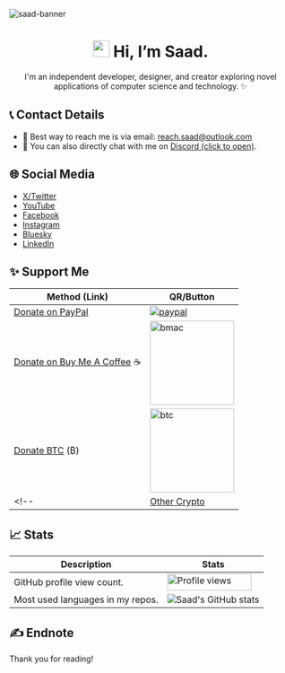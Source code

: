 ![saad-banner](https://github.com/user-attachments/assets/ed0bc6b7-ac75-4c24-80a9-284d74c4f0d0)

<h1 align="center"><img src="https://media.giphy.com/media/hvRJCLFzcasrR4ia7z/giphy.gif" width="30px" height="30px"> Hi, I’m Saad.</h1> 

<p align="center">I'm an independent developer, designer, and creator exploring novel applications of computer science and technology. ✨</p>

## 📞 Contact Details
- 📧 Best way to reach me is via email: reach.saad@outlook.com
- 💬 You can also directly chat with me on [Discord (click to open)](https://discord.com/users/1044305442496585818).

## 🌐 Social Media
- [X/Twitter](https://x.com/saad1inc)
- [YouTube](https://www.youtube.com/@saad1inc)
- [Facebook](https://www.facebook.com/saad1inc/)
- [Instagram](https://www.instagram.com/saad1inc)
- [Bluesky](https://bsky.app/profile/saad1inc.bsky.social)
- [LinkedIn](https://www.linkedin.com/in/saad2134/)

## ✨ Support Me

| Method (Link) | QR/Button |
|---|---|
| [Donate on PayPal](https://www.paypal.me/str2134) | [![paypal](https://www.paypalobjects.com/en_US/i/btn/btn_donateCC_LG.gif)](https://www.paypal.me/str2134/) |
| [Donate on Buy Me A Coffee](https://buymeacoffee.com/saad1inc) ☕ | <img src="https://github.com/user-attachments/assets/71307846-dac1-4d21-b2bc-39120c219b9e" alt="bmac" style="width:150px;"/> |
| [Donate BTC](https://nowpayments.io/donation/saad1inc) (₿) | <img src="https://github.com/user-attachments/assets/5005ef48-4376-4127-8d69-64bab0458301" alt="btc" style="width:150px;"/> |
<!--| [Other Crypto](https://nowpayments.io/donation/saad1inc) | <img src="https://github.com/user-attachments/assets/a7a46ee1-3379-4fb0-abac-7ffab3f49c98" alt="bmac" style="width:200px;"/> |-->



## 📈 Stats

| Description | Stats |
|---|---|
| GitHub profile view count. | <img src="https://komarev.com/ghpvc/?username=saad2134" alt="Profile views" title="GitHub profile view count" width="150" height="30"> |
| Most used languages in my repos. | ![Saad's GitHub stats](https://github-readme-stats.vercel.app/api/top-langs/?username=saad2134&layout=compact&theme=dark) |

## ✍️ Endnote
Thank you for reading!
